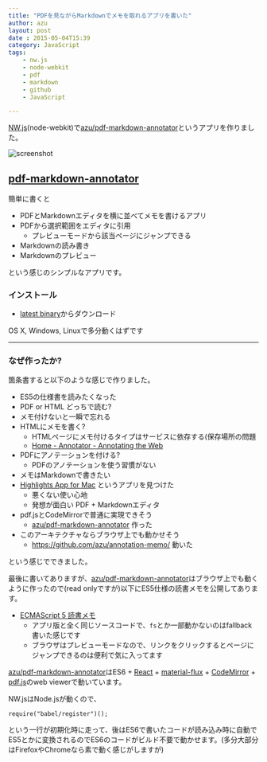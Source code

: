 ```yaml
---
title: "PDFを見ながらMarkdownでメモを取れるアプリを書いた"
author: azu
layout: post
date : 2015-05-04T15:39
category: JavaScript
tags:
    - nw.js
    - node-webkit
    - pdf
    - markdown
    - github
    - JavaScript

---
```


[NW.js](http://nwjs.io/ "NW.js")(node-webkit)で[azu/pdf-markdown-annotator](https://github.com/azu/pdf-markdown-annotator "azu/pdf-markdown-annotator")というアプリを作りました。

![screenshot](http://efcl.info/wp-content/uploads/2015/05/04-1430721718.png)

## [pdf-markdown-annotator](https://github.com/azu/pdf-markdown-annotator "azu/pdf-markdown-annotator")

簡単に書くと

- PDFとMarkdownエディタを横に並べてメモを書けるアプリ
- PDFから選択範囲をエディタに引用
	- プレビューモードから該当ページにジャンプできる
- Markdownの読み書き
- Markdownのプレビュー

という感じのシンプルなアプリです。

### インストール

- [latest binary](https://github.com/azu/pdf-markdown-annotator/releases/latest)からダウンロード

OS X, Windows, Linuxで多分動くはずです

----

### なぜ作ったか?

箇条書すると以下のような感じで作りました。

- ES5の仕様書を読みたくなった
- PDF or HTML どっちで読む?
- メモ付けないと一瞬で忘れる
- HTMLにメモを書く?
	- HTMLページにメモ付けるタイプはサービスに依存する(保存場所の問題
	- [Home - Annotator - Annotating the Web](http://annotatorjs.org/ "Home - Annotator - Annotating the Web")
- PDFにアノテーションを付ける?
	- PDFのアノテーションを使う習慣がない
- メモはMarkdownで書きたい
- [Highlights App for Mac](http://highlightsapp.net/ "Highlights App for Mac") というアプリを見つけた
	- 悪くない使い心地
	- 発想が面白い PDF + Markdownエディタ
- pdf.jsとCodeMirrorで普通に実現できそう
	- [azu/pdf-markdown-annotator](https://github.com/azu/pdf-markdown-annotator "azu/pdf-markdown-annotator") 作った
- このアーキテクチャならブラウザ上でも動かせそう
	- https://github.com/azu/annotation-memo/ 動いた

という感じでできました。

最後に書いてありますが、[azu/pdf-markdown-annotator](https://github.com/azu/pdf-markdown-annotator "azu/pdf-markdown-annotator")はブラウザ上でも動くように作ったので(read onlyですが)以下にES5仕様の読書メモを公開してあります。

- [ECMAScript 5 読書メモ](http://azu.github.io/annotation-memo/es5/ "ECMAScript 5 読書メモ")
	- アプリ版と全く同じソースコードで、`fs`とか一部動かないのはfallback書いた感じです
	- ブラウザはプレビューモードなので、リンクをクリックするとページにジャンプできるのは便利で気に入ってます

[azu/pdf-markdown-annotator](https://github.com/azu/pdf-markdown-annotator "azu/pdf-markdown-annotator")はES6 + [React](http://facebook.github.io/react/ "React") + [material-flux](https://github.com/azu/material-flux "azu/material-flux") + [CodeMirror](http://codemirror.net/) + [pdf.js](https://github.com/mozilla/pdf.js)のweb viewerで動いています。

NW.jsはNode.jsが動くので、

```
require("babel/register")();
```

という一行が初期化時に走って、後はES6で書いたコードが読み込み時に自動でES5とかに変換されるのでES6のコードがビルド不要で動かせます。(多分大部分はFirefoxやChromeなら素で動く感じがしますが)